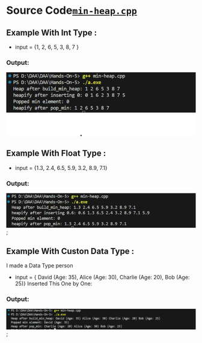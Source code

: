 # Source Code[`min-heap.cpp`](min-heap.cpp)

## Example With Int Type :
* input = {1, 2, 6, 5, 3, 8, 7 }

### Output:
![`intType.png`](intType.png)

## Example With Float Type :
* input = {1.3, 2.4, 6.5, 5.9, 3.2, 8.9, 7.1}

### Output:
![`FloatType.png`](floatType.png);

## Example With Custon Data Type :
I made a Data Type person
* input = { David (Age: 35), Alice (Age: 30), Charlie (Age: 20), Bob (Age: 25)}
Inserted This One by One:

### Output:
![`withcustomdatatype.png`](withcustomdatatype.png);